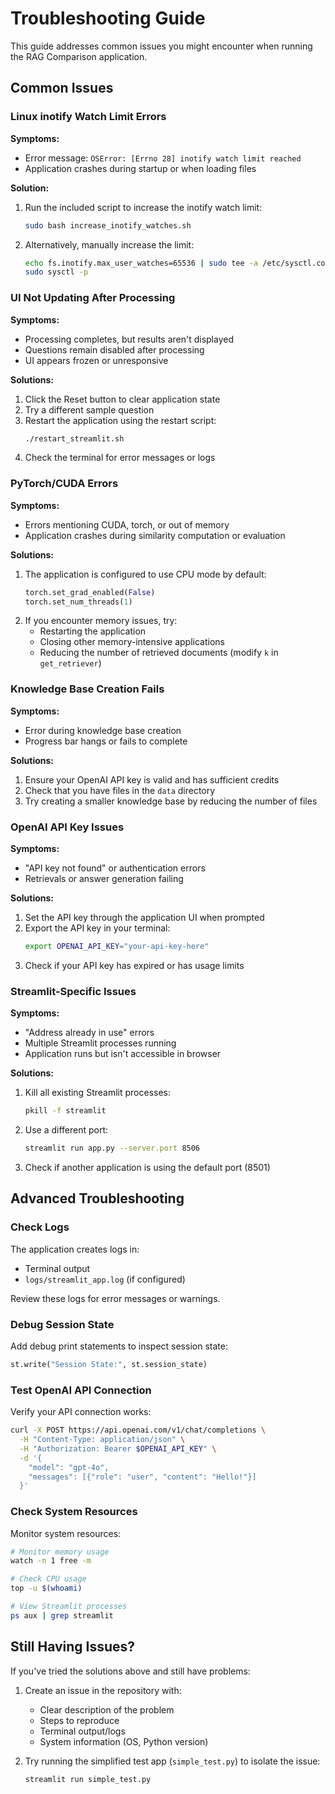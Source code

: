 # Troubleshooting Guide

This guide addresses common issues you might encounter when running the RAG Comparison application.

## Common Issues

### Linux inotify Watch Limit Errors

**Symptoms:**
- Error message: `OSError: [Errno 28] inotify watch limit reached`
- Application crashes during startup or when loading files

**Solution:**
1. Run the included script to increase the inotify watch limit:
   ```bash
   sudo bash increase_inotify_watches.sh
   ```
2. Alternatively, manually increase the limit:
   ```bash
   echo fs.inotify.max_user_watches=65536 | sudo tee -a /etc/sysctl.conf
   sudo sysctl -p
   ```

### UI Not Updating After Processing

**Symptoms:**
- Processing completes, but results aren't displayed
- Questions remain disabled after processing
- UI appears frozen or unresponsive

**Solutions:**
1. Click the Reset button to clear application state
2. Try a different sample question
3. Restart the application using the restart script:
   ```bash
   ./restart_streamlit.sh
   ```
4. Check the terminal for error messages or logs

### PyTorch/CUDA Errors

**Symptoms:**
- Errors mentioning CUDA, torch, or out of memory
- Application crashes during similarity computation or evaluation

**Solutions:**
1. The application is configured to use CPU mode by default:
   ```python
   torch.set_grad_enabled(False)
   torch.set_num_threads(1)
   ```
2. If you encounter memory issues, try:
   - Restarting the application
   - Closing other memory-intensive applications
   - Reducing the number of retrieved documents (modify `k` in `get_retriever`)

### Knowledge Base Creation Fails

**Symptoms:**
- Error during knowledge base creation
- Progress bar hangs or fails to complete

**Solutions:**
1. Ensure your OpenAI API key is valid and has sufficient credits
2. Check that you have files in the `data` directory
3. Try creating a smaller knowledge base by reducing the number of files

### OpenAI API Key Issues

**Symptoms:**
- "API key not found" or authentication errors
- Retrievals or answer generation failing

**Solutions:**
1. Set the API key through the application UI when prompted
2. Export the API key in your terminal:
   ```bash
   export OPENAI_API_KEY="your-api-key-here"
   ```
3. Check if your API key has expired or has usage limits

### Streamlit-Specific Issues

**Symptoms:**
- "Address already in use" errors
- Multiple Streamlit processes running
- Application runs but isn't accessible in browser

**Solutions:**
1. Kill all existing Streamlit processes:
   ```bash
   pkill -f streamlit
   ```
2. Use a different port:
   ```bash
   streamlit run app.py --server.port 8506
   ```
3. Check if another application is using the default port (8501)

## Advanced Troubleshooting

### Check Logs

The application creates logs in:
- Terminal output
- `logs/streamlit_app.log` (if configured)

Review these logs for error messages or warnings.

### Debug Session State

Add debug print statements to inspect session state:
```python
st.write("Session State:", st.session_state)
```

### Test OpenAI API Connection

Verify your API connection works:
```bash
curl -X POST https://api.openai.com/v1/chat/completions \
  -H "Content-Type: application/json" \
  -H "Authorization: Bearer $OPENAI_API_KEY" \
  -d '{
    "model": "gpt-4o",
    "messages": [{"role": "user", "content": "Hello!"}]
  }'
```

### Check System Resources

Monitor system resources:
```bash
# Monitor memory usage
watch -n 1 free -m

# Check CPU usage
top -u $(whoami)

# View Streamlit processes
ps aux | grep streamlit
```

## Still Having Issues?

If you've tried the solutions above and still have problems:

1. Create an issue in the repository with:
   - Clear description of the problem
   - Steps to reproduce
   - Terminal output/logs
   - System information (OS, Python version)

2. Try running the simplified test app (`simple_test.py`) to isolate the issue:
   ```bash
   streamlit run simple_test.py
   ``` 
